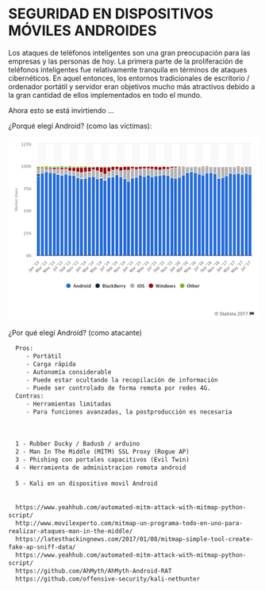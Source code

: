 # SEGURIDAD EN DISPOSITIVOS MÓVILES ANDROIDES




Los ataques de teléfonos inteligentes son una gran preocupación para las empresas y las personas de hoy. La primera parte de la proliferación de teléfonos inteligentes fue relativamente tranquila en términos de ataques cibernéticos. En aquel entonces, los entornos tradicionales de escritorio / ordenador portátil y servidor eran objetivos mucho más atractivos debido a la gran cantidad de ellos implementados en todo el mundo.


Ahora esto se está invirtiendo ...



   
¿Porqué elegí Android? (como las víctimas):


![](https://github.com/pollonegro/Hacking-of-mobile-devices-Project/raw/master/img/grafica.png)


¿Por qué elegí Android? (como atacante)

      Pros:
         - Portátil
         - Carga rápida
         - Autonomía considerable
         - Puede estar ocultando la recopilación de información
         - Puede ser controlado de forma remota por redes 4G.
      Contras:
         - Herramientas limitadas
         - Para funciones avanzadas, la postproducción es necesaria


      
      1 - Rubber Ducky / Badusb / arduino 
      2 - Man In The Middle (MITM) SSL Proxy (Rogue AP)
      3 - Phishing con portales capacitivos (Evil Twin)
      4 - Herramienta de administracion remota android
     
      5 - Kali en un dispositivo movil Android 


      https://www.yeahhub.com/automated-mitm-attack-with-mitmap-python-script/
      http://www.movilexperto.com/mitmap-un-programa-todo-en-uno-para-realizar-ataques-man-in-the-middle/
      https://latesthackingnews.com/2017/01/08/mitmap-simple-tool-create-fake-ap-sniff-data/
      https://www.yeahhub.com/automated-mitm-attack-with-mitmap-python-script/
      https://github.com/AhMyth/AhMyth-Android-RAT
      https://github.com/offensive-security/kali-nethunter
